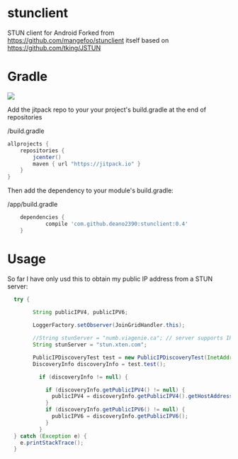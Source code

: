 # stunclient
STUN client for Android
Forked from https://github.com/mangefoo/stunclient itself based on https://github.com/tking/JSTUN

# Gradle

[![](https://jitpack.io/v/deano2390/stunclient.svg)](https://jitpack.io/#deano2390/stunclient)

Add the jitpack repo to your your project's build.gradle at the end of repositories

/build.gradle
```groovy
allprojects {
	repositories {
		jcenter()
		maven { url "https://jitpack.io" }
	}
}
```

Then add the dependency to your module's build.gradle:

/app/build.gradle
```groovy
	dependencies {
	        compile 'com.github.deano2390:stunclient:0.4'
	}

```
# Usage
So far I have only usd this to obtain my public IP address from a STUN server:

```java
  try {

        String publicIPV4, publicIPV6;
 
        LoggerFactory.setObserver(JoinGridHandler.this);

        //String stunServer = "numb.viagenie.ca"; // server supports IPV6
        String stunServer = "stun.xten.com";

        PublicIPDiscoveryTest test = new PublicIPDiscoveryTest(InetAddress.getByName("0.0.0.0"), stunServer, 3478);
        DiscoveryInfo discoveryInfo = test.test();

          if (discoveryInfo != null) {

            if (discoveryInfo.getPublicIPV4() != null) {
              publicIPV4 = discoveryInfo.getPublicIPV4().getHostAddress();
            }
            if (discoveryInfo.getPublicIPV6() != null) {
              publicIPV6 = discoveryInfo.getPublicIPV6();
            }
          }
  } catch (Exception e) {
    e.printStackTrace();
  }
                
```
